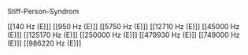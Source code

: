 Stiff-Person-Syndrom

[[140 Hz (E)]]
[[950 Hz (E)]]
[[5750 Hz (E)]]
[[12710 Hz (E)]]
[[45000 Hz (E)]]
[[125170 Hz (E)]]
[[250000 Hz (E)]]
[[479930 Hz (E)]]
[[749000 Hz (E)]]
[[986220 Hz (E)]]